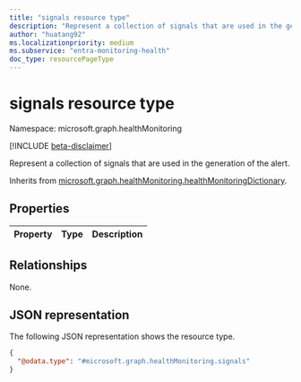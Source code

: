```yaml
---
title: "signals resource type"
description: "Represent a collection of signals that are used in the generation of the alert."
author: "huatang92"
ms.localizationpriority: medium
ms.subservice: "entra-monitoring-health"
doc_type: resourcePageType
---
```


# signals resource type

Namespace: microsoft.graph.healthMonitoring

[!INCLUDE [beta-disclaimer](../../includes/beta-disclaimer.md)]

Represent a collection of signals that are used in the generation of the alert.


Inherits from [microsoft.graph.healthMonitoring.healthMonitoringDictionary](../resources/healthmonitoring-healthmonitoringdictionary.md).

## Properties
|Property|Type|Description|
|:---|:---|:---|

## Relationships
None.

## JSON representation
The following JSON representation shows the resource type.
<!-- {
  "blockType": "resource",
  "@odata.type": "microsoft.graph.healthMonitoring.signals"
}
-->
``` json
{
  "@odata.type": "#microsoft.graph.healthMonitoring.signals"
}
```

